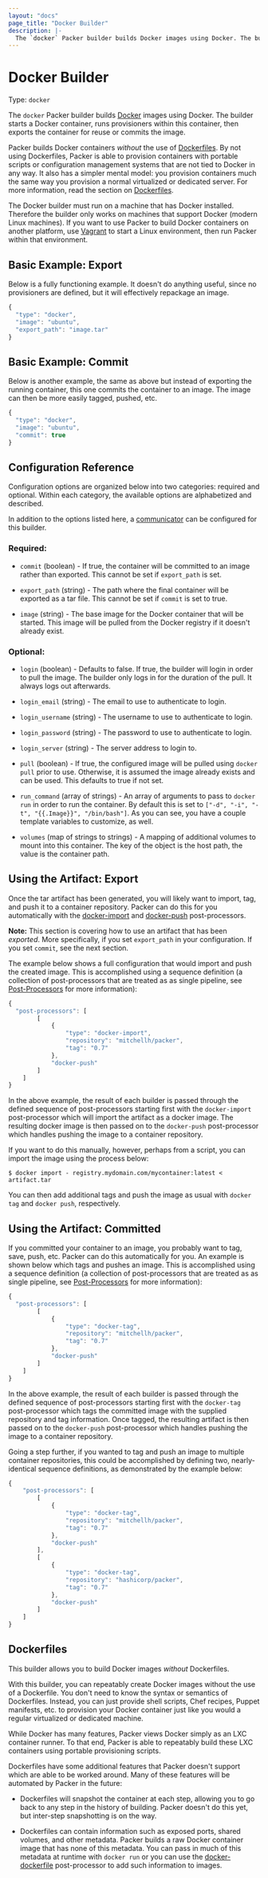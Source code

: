 ```yaml
---
layout: "docs"
page_title: "Docker Builder"
description: |-
  The `docker` Packer builder builds Docker images using Docker. The builder starts a Docker container, runs provisioners within this container, then exports the container for reuse or commits the image.
---
```


# Docker Builder

Type: `docker`

The `docker` Packer builder builds [Docker](http://www.docker.io) images using
Docker. The builder starts a Docker container, runs provisioners within
this container, then exports the container for reuse or commits the image.

Packer builds Docker containers _without_ the use of
[Dockerfiles](https://docs.docker.com/reference/builder/).
By not using Dockerfiles, Packer is able to provision
containers with portable scripts or configuration management systems
that are not tied to Docker in any way. It also has a simpler mental model:
you provision containers much the same way you provision a normal virtualized
or dedicated server. For more information, read the section on
[Dockerfiles](#toc_8).

The Docker builder must run on a machine that has Docker installed. Therefore
the builder only works on machines that support Docker (modern Linux machines).
If you want to use Packer to build Docker containers on another platform,
use [Vagrant](http://www.vagrantup.com) to start a Linux environment, then
run Packer within that environment.

## Basic Example: Export

Below is a fully functioning example. It doesn't do anything useful, since
no provisioners are defined, but it will effectively repackage an image.

```javascript
{
  "type": "docker",
  "image": "ubuntu",
  "export_path": "image.tar"
}
```

## Basic Example: Commit

Below is another example, the same as above but instead of exporting the
running container, this one commits the container to an image. The image
can then be more easily tagged, pushed, etc.

```javascript
{
  "type": "docker",
  "image": "ubuntu",
  "commit": true
}
```


## Configuration Reference

Configuration options are organized below into two categories: required and
optional. Within each category, the available options are alphabetized and
described.

In addition to the options listed here, a
[communicator](/docs/templates/communicator.html)
can be configured for this builder.

### Required:

* `commit` (boolean) - If true, the container will be committed to an
  image rather than exported. This cannot be set if `export_path` is set.

* `export_path` (string) - The path where the final container will be exported
  as a tar file. This cannot be set if `commit` is set to true.

* `image` (string) - The base image for the Docker container that will
  be started. This image will be pulled from the Docker registry if it
  doesn't already exist.

### Optional:

* `login` (boolean) - Defaults to false. If true, the builder will
    login in order to pull the image. The builder only logs in for the
    duration of the pull. It always logs out afterwards.

* `login_email` (string) - The email to use to authenticate to login.

* `login_username` (string) - The username to use to authenticate to login.

* `login_password` (string) - The password to use to authenticate to login.

* `login_server` (string) - The server address to login to.

* `pull` (boolean) - If true, the configured image will be pulled using
  `docker pull` prior to use. Otherwise, it is assumed the image already
  exists and can be used. This defaults to true if not set.

* `run_command` (array of strings) - An array of arguments to pass to
  `docker run` in order to run the container. By default this is set to
  `["-d", "-i", "-t", "{{.Image}}", "/bin/bash"]`.
  As you can see, you have a couple template variables to customize, as well.

* `volumes` (map of strings to strings) - A mapping of additional volumes
   to mount into this container. The key of the object is the host path,
   the value is the container path.

## Using the Artifact: Export

Once the tar artifact has been generated, you will likely want to import, tag,
and push it to a container repository. Packer can do this for you automatically
with the [docker-import](/docs/post-processors/docker-import.html) and
[docker-push](/docs/post-processors/docker-push.html) post-processors.

**Note:** This section is covering how to use an artifact that has been
_exported_. More specifically, if you set `export_path` in your configuration.
If you set `commit`, see the next section.

The example below shows a full configuration that would import and push
the created image. This is accomplished using a sequence definition (a
collection of post-processors that are treated as as single pipeline, see
[Post-Processors](/docs/templates/post-processors.html)
for more information):

```javascript
{
  "post-processors": [
		[
			{
				"type": "docker-import",
				"repository": "mitchellh/packer",
				"tag": "0.7"
			},
			"docker-push"
		]
	]
}
```

In the above example, the result of each builder is passed through the defined
sequence of post-processors starting first with the `docker-import`
post-processor which will import the artifact as a docker image. The resulting
docker image is then passed on to the `docker-push` post-processor which handles
pushing the image to a container repository.

If you want to do this manually, however, perhaps from a script, you can
import the image using the process below:

```text
$ docker import - registry.mydomain.com/mycontainer:latest < artifact.tar
```

You can then add additional tags and push the image as usual with `docker tag`
and `docker push`, respectively.

## Using the Artifact: Committed

If you committed your container to an image, you probably want to tag, save,
push, etc. Packer can do this automatically for you. An example is shown below
which tags and pushes an image. This is accomplished using a sequence
definition (a collection of post-processors that are treated as as single
pipeline, see [Post-Processors](/docs/templates/post-processors.html) for more
information):

```javascript
{
  "post-processors": [
		[
			{
				"type": "docker-tag",
				"repository": "mitchellh/packer",
				"tag": "0.7"
			},
			"docker-push"
		]
	]
}
```

In the above example, the result of each builder is passed through the defined
sequence of post-processors starting first with the `docker-tag` post-processor
which tags the committed image with the supplied repository and tag information.
Once tagged, the resulting artifact is then passed on to the `docker-push`
post-processor which handles pushing the image to a container repository.

Going a step further, if you wanted to tag and push an image to multiple
container repositories, this could be accomplished by defining two,
nearly-identical sequence definitions, as demonstrated by the example below:

```javascript
{
	"post-processors": [
		[
			{
				"type": "docker-tag",
				"repository": "mitchellh/packer",
				"tag": "0.7"
			},
			"docker-push"
		],
		[
			{
				"type": "docker-tag",
				"repository": "hashicorp/packer",
				"tag": "0.7"
			},
			"docker-push"
		]
	]
}
```

## Dockerfiles

This builder allows you to build Docker images _without_ Dockerfiles.

With this builder, you can repeatably create Docker images without the use of
a Dockerfile. You don't need to know the syntax or semantics of Dockerfiles.
Instead, you can just provide shell scripts, Chef recipes, Puppet manifests,
etc. to provision your Docker container just like you would a regular
virtualized or dedicated machine.

While Docker has many features, Packer views Docker simply as an LXC
container runner. To that end, Packer is able to repeatably build these
LXC containers using portable provisioning scripts.

Dockerfiles have some additional features that Packer doesn't support
which are able to be worked around. Many of these features will be automated
by Packer in the future:

* Dockerfiles will snapshot the container at each step, allowing you to
  go back to any step in the history of building. Packer doesn't do this yet,
  but inter-step snapshotting is on the way.

* Dockerfiles can contain information such as exposed ports, shared
  volumes, and other metadata. Packer builds a raw Docker container image
  that has none of this metadata. You can pass in much of this metadata
  at runtime with `docker run` or you can use the
  [docker-dockerfile](/docs/post-processors/docker-dockerfile.html)
  post-processor to add such information to images.
